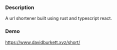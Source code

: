 ### Description
A url shortener built using rust and typescript react.

### Demo
https://www.davidburkett.xyz/short/
